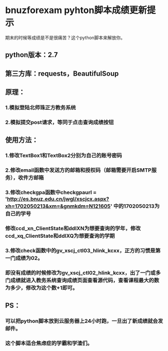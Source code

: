 # bnuzforexam pyhton脚本成绩更新提示
期末的时候等成绩是不是很痛苦？这个python脚本来解放你。

## python版本：2.7
## 第三方库：requests，BeautifulSoup

## 原理：
### 1.模拟登陆北师珠正方教务系统
### 2.模拟提交post请求，等同于点击查询成绩按钮

## 使用方法：
### 1.修改TextBox1和TextBox2分别为自己的账号密码
### 2.修改email函数中发送方的邮箱和授权码（邮箱需要开启SMTP服务），收件方邮箱
### 3.修改checkgpa函数中checkgpaurl = 'http://es.bnuz.edu.cn/jwgl/xscjcx.aspx?xh=1702050213&xm=&gnmkdm=N121605' 中的1702050213为自己的学号
### 修改ccd_xn_ClientState和ddlXN为想要查询的学年，修改ccd_xq_ClientState和ddlXQ为想要查询的学期
### 3.修改check函数中的gv_xscj_ctl03_hlink_kcxx，正方的习惯是第一门成绩为02。
### 即没有成绩的时候修改为gv_xscj_ctl02_hlink_kcxx，出了一门或多门成绩就进入教务系统查询成绩页面查看源代码，查看课程最大的数为多少，修改为这个数+1即可。

## PS：
### 可以把python脚本放到云服务器上24小时跑，一旦出了新成绩就会发邮件。
### 这个脚本适合焦虑症的学霸和学渣们。
